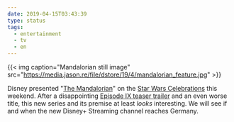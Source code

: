 ```yaml
---
date: 2019-04-15T03:43:39
type: status
tags:
  - entertainment
  - tv
  - en
---
```


{{< img caption="Mandalorian still image" src="https://media.jason.re/file/dstore/19/4/mandalorian_feature.jpg" >}}

Disney presented "[The Mandalorian](https://www.cnet.com/news/the-mandalorian-exclusive-footage-revealed-at-star-wars-celebration-chicago-panel/)" on the [Star Wars Celebrations](https://www.starwarscelebration.com/) this weekend. After a disappointing [Episode IX teaser trailer](https://www.youtube.com/watch?v=adzYW5DZoWs) and an even worse title, this new series and its premise at least _looks_ interesting. We will see if and when the new Disney+ Streaming channel reaches Germany.
